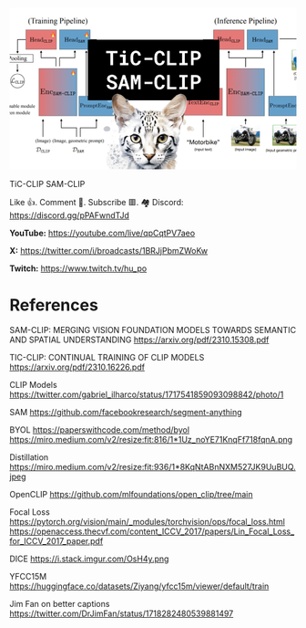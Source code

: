 ![](thumbnails/29.10.2023.png)

TiC-CLIP SAM-CLIP

Like 👍. Comment 💬. Subscribe 🟥.
🏘 Discord: https://discord.gg/pPAFwndTJd

**YouTube:** https://youtube.com/live/qpCqtPV7aeo

**X:** https://twitter.com/i/broadcasts/1BRJjPbmZWoKw

**Twitch:** https://www.twitch.tv/hu_po


# References

SAM-CLIP: MERGING VISION FOUNDATION MODELS TOWARDS SEMANTIC AND SPATIAL UNDERSTANDING
https://arxiv.org/pdf/2310.15308.pdf

TIC-CLIP: CONTINUAL TRAINING OF CLIP MODELS
https://arxiv.org/pdf/2310.16226.pdf

CLIP Models
https://twitter.com/gabriel_ilharco/status/1717541859093098842/photo/1

SAM
https://github.com/facebookresearch/segment-anything

BYOL
https://paperswithcode.com/method/byol
https://miro.medium.com/v2/resize:fit:816/1*1Uz_noYE71KnqFf718fqnA.png

Distillation
https://miro.medium.com/v2/resize:fit:936/1*8KqNtABnNXM527JK9UuBUQ.jpeg

OpenCLIP
https://github.com/mlfoundations/open_clip/tree/main

Focal Loss
https://pytorch.org/vision/main/_modules/torchvision/ops/focal_loss.html
https://openaccess.thecvf.com/content_ICCV_2017/papers/Lin_Focal_Loss_for_ICCV_2017_paper.pdf

DICE
https://i.stack.imgur.com/OsH4y.png

YFCC15M
https://huggingface.co/datasets/Ziyang/yfcc15m/viewer/default/train

Jim Fan on better captions
https://twitter.com/DrJimFan/status/1718282480539881497
